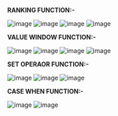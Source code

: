 **RANKING FUNCTION:-**

![image](https://github.com/user-attachments/assets/ffaeaa28-09fc-4ef5-95d4-ec7faee6f3cc)
![image](https://github.com/user-attachments/assets/47d41496-7700-4623-be7e-01be1d993967)
![image](https://github.com/user-attachments/assets/c608ad59-a9ba-4e11-be5b-46bfb1320113)
![image](https://github.com/user-attachments/assets/b7f1a2d8-0838-496a-b4aa-36ae50507c66)

**VALUE WINDOW FUNCTION:-**

![image](https://github.com/user-attachments/assets/7014b93e-02ee-4df9-9198-4039c50956cf)
![image](https://github.com/user-attachments/assets/7e5c9b27-e3e5-475e-9c28-c028f7151b6c)
![image](https://github.com/user-attachments/assets/cf92603c-09c3-4821-912d-b0db45ef7464)
![image](https://github.com/user-attachments/assets/50c6a31a-1dfb-4582-a726-e8f150b4bcae)

**SET OPERAOR FUNCTION:-**

![image](https://github.com/user-attachments/assets/4180feac-104a-4c23-a818-835f05682c4e)
![image](https://github.com/user-attachments/assets/345f790b-7c1c-4912-9db6-b8d831fa4b23)
![image](https://github.com/user-attachments/assets/965896c3-1ac8-43e9-9ca3-345094739132)

**CASE WHEN FUNCTION:-**

![image](https://github.com/user-attachments/assets/c4ebd947-0c43-425c-b9e5-ab6142e92ef3)
![image](https://github.com/user-attachments/assets/3ec0d180-daa4-4a14-8970-985c37d34ac7)
